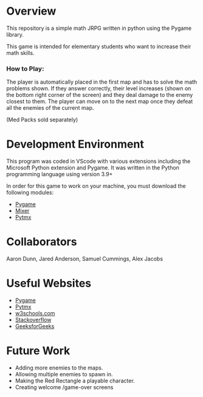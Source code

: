 # Overview

This repository is a simple math JRPG written in python using the Pygame library.

This game is intended for elementary students who want to increase their math skills. 

### How to Play: 

The player is automatically placed in the first map and has to solve the math problems shown.
If they answer correctly, their level increases (shown on the bottom right corner of the screen) and they deal damage to the enemy closest to them. The player can move on to the next map once they defeat all the enemies of the current map.

(Med Packs sold separately)

# Development Environment

This program was coded in VScode with various extensions including the Microsoft Python extension and Pygame. It was written in the Python programming language using version 3.9+

In order for this game to work on your machine, you must download the following modules: 
* [Pygame](https://www.pygame.org/wiki/GettingStarted)
* [Mixer](https://pypi.org/project/mixer/#installation)
* [Pytmx](https://pypi.org/project/PyTMX/)

# Collaborators

Aaron Dunn, Jared Anderson, Samuel Cummings, Alex Jacobs

# Useful Websites

* [Pygame](https://www.pygame.org/news)
* [Pytmx](https://pytmx.readthedocs.io/en/latest/)
* [w3schools.com](https://www.w3schools.com/python/)
* [Stackoverflow](https://stackoverflow.com/questions/tagged/python)
* [GeeksforGeeks](https://www.geeksforgeeks.org/tag/python-pygame/)
# Future Work


* Adding more enemies to the maps.
* Allowing multiple enemies to spawn in.
* Making the Red Rectangle a playable character.
* Creating welcome /game-over screens
